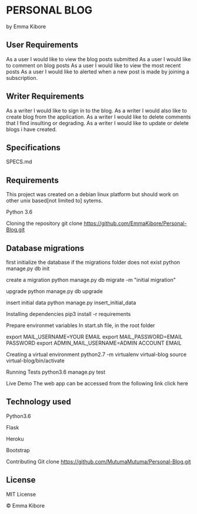 # PERSONAL BLOG
by Emma Kibore

## User Requirements
As a user I would like to view the blog posts submitted As a user I would like to comment on blog posts As a user I would like to view the most recent posts As a user I would like to alerted when a new post is made by joining a subscription.

## Writer Requirements
As a writer I would like to sign in to the blog. As a writer I would also like to create blog from the application. As a writer I would like to delete comments that I find insulting or degrading. As a writer I would like to update or delete blogs i have created.

## Specifications
SPECS.md

## Requirements
This project was created on a debian linux platform but should work on other unix based[not limited to] sytems.

Python 3.6

Cloning the repository
git clone https://github.com/EmmaKibore/Personal-Blog.git

## Database migrations
first initialize the database if the migrations folder does not exist
python manage.py db init

create a migration
python manage.py db migrate -m "initial migration"

upgrade
python manage.py db upgrade

insert initial data
python manage.py insert_initial_data

Installing dependencies
pip3 install -r requirements

Prepare environmet variables
In start.sh file, in the root folder

export MAIL_USERNAME=YOUR EMAIL export MAIL_PASSWORD=EMAIL PASSWORD export ADMIN_MAIL_USERNAME=ADMIN ACCOUNT EMAIL

Creating a virtual environment
python2.7 -m virtualenv virtual-blog source virtual-blog/bin/activate

Running Tests
python3.6 manage.py test

Live Demo
The web app can be accessed from the following link click here

## Technology used
Python3.6

Flask

Heroku

Bootstrap

Contributing
Git clone https://github.com/MutumaMutuma/Personal-Blog.git

## License
MIT License

© Emma Kibore